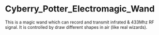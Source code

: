# Cyberry_Potter_Electromagic_Wand
This is a magic wand which can record and transmit infrated &amp; 433Mhz RF signal. It is controlled by draw different shapes in air (like real wizards).
